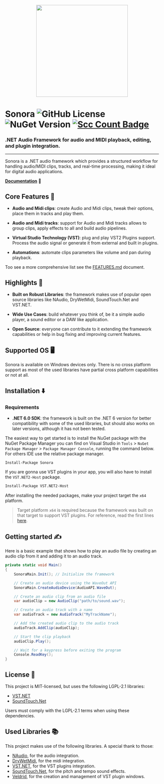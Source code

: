 <p align="center">
  <img src="https://github.com/ImAxel0/Sonora-docs/blob/main/src/assets/sonora.png" width="300" height="300" />
</p>

# Sonora ![GitHub License](https://img.shields.io/badge/License-MIT-default.svg) ![NuGet Version](https://img.shields.io/nuget/v/Sonora) [![Scc Count Badge](https://sloc.xyz/github/ImAxel0/Sonora/)](https://github.com/ImAxel0/Sonora/)
  
### .NET Audio Framework for audio and MIDI playback, editing, and plugin integration.

---

Sonora is a .NET audio framework which provides a structured workflow for handling audio/MIDI clips, tracks, and real-time processing, making it ideal for digital audio applications.

[**Documentation**](https://sonora-docs.pages.dev) 📙

## Core Features :rocket:
- **Audio and Midi clips**: create Audio and Midi clips, tweak their options, place them in tracks and play them.

- **Audio and Midi tracks**: support for Audio and Midi tracks allows to group clips, apply effects to all and build audio pipelines.

- **Virtual Studio Technology (VST)**: plug and play VST2 Plugins support. Process the audio signal or generate it from external and built in plugins.

- **Automations**: automate clips parameters like volume and pan during playback.

Too see a more comprehensive list see the [FEATURES.md](https://github.com/ImAxel0/Sonora/blob/master/Sonora/FEATURES.md) document.

## Highlights :star2:
- **Built on Robust Libraries**: the framework makes use of popular open source libraries like NAudio, DryWetMidi, SoundTouch.Net and VST.NET.

- **Wide Use Cases**: build whatever you think of, be it a simple audio player, a sound editor or a DAW like application.

- **Open Source**: everyone can contribute to it extending the framework capabilities or help in bug fixing and improving current features.

## Supported OS 🖥️
Sonora is available on Windows devices only. There is no cross platform support as most of the used libraries have partial cross platform capabilities or not at all.

## Installation ⬇️

### Requirements
- **.NET 6.0 SDK**: the framework is built on the .NET 6 version for better compatibility with some of the used libraries, but should also works on later versions, although it has not been tested.

The easiest way to get started is to install the NuGet package with the NuGet Package Manager you can find on Visual Studio in `Tools` > `NuGet Package Manager` > `Package Manager Console`, running the command below. For others IDE use the relative package manager.

```bash
Install-Package Sonora
```

If you are gonna use VST plugins in your app, you will also have to install the `VST.NET2-Host` package.

```bash
Install-Package VST.NET2-Host
```

After installing the needed packages, make your project target the `x64` platform.

> Target platform `x64` is required because the framework was built on that target to support VST plugins. For reference, read the first lines [here](https://obiwanjacobi.github.io/vst.net/GettingStarted.html).

## Getting started ✍️
Here is a basic example that shows how to play an audio file by creating an audio clip from it and adding it to an audio track.
```cs
private static void Main()
{
    SonoraMain.Init(); // Initialize the framework

    // Create an audio device using the WaveOut API
    SonoraMain.CreateAudioDevice(AudioAPI.WaveOut);

    // Create an audio clip from an audio file
    var audioClip = new AudioClip("path/to/sound.wav");

    // Create an audio track with a name
    var audioTrack = new AudioTrack("MyTrackName");

    // Add the created audio clip to the audio track
    audioTrack.AddClip(audioClip);

    // Start the clip playback
    audioClip.Play();

    // Wait for a keypress before exiting the program
    Console.ReadKey();
}
```

## License 🔑
This project is MIT-licensed, but uses the following LGPL-2.1 libraries:  
- [VST.NET](https://github.com/obiwanjacobi/vst.net)  
- [SoundTouch.Net](https://github.com/owoudenberg/soundtouch.net)  

Users must comply with the LGPL-2.1 terms when using these dependencies.  

## Used Libraries 📚
This project makes use of the following libraries. A special thank to those:
- [NAudio](https://github.com/naudio/NAudio), for the audio integration.
- [DryWetMidi](https://github.com/melanchall/drywetmidi), for the midi integration.
- [VST.NET](https://github.com/obiwanjacobi/vst.net), for the VST plugins integration.
- [SoundTouch.Net](https://github.com/owoudenberg/soundtouch.net), for the pitch and tempo sound effects.
- [Veldrid](https://github.com/veldrid/veldrid), for the creation and management of VST plugin windows.
